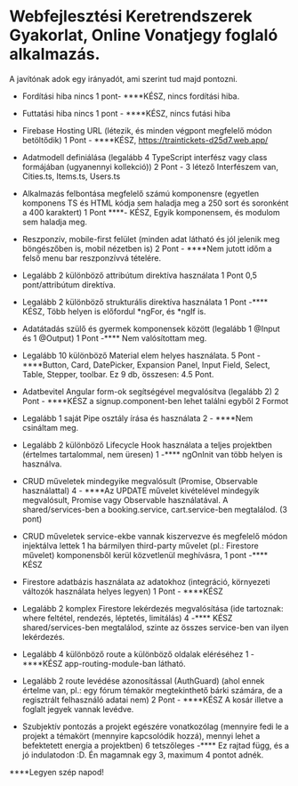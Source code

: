 # Webfejlesztési Keretrendszerek Gyakorlat, Online Vonatjegy foglaló alkalmazás.
A javítónak adok egy irányadót, ami szerint tud majd pontozni.

- Fordítási hiba nincs	1	pont- ****KÉSZ, nincs fordítási hiba.

- Futtatási hiba nincs	1 pont	- ****KÉSZ, nincs futási hiba

- Firebase Hosting URL (létezik, és minden végpont megfelelő módon betöltődik)	1 Pont	- ****KÉSZ, https://traintickets-d25d7.web.app/

- Adatmodell definiálása (legalább 4 TypeScript interfész vagy class formájában (ugyanennyi kollekció))	2 Pont	- 3 létező Interfészem van, Cities.ts, Items.ts, Users.ts

- Alkalmazás felbontása megfelelő számú komponensre (egyetlen komponens TS és HTML kódja sem haladja meg a 250 sort és soronként a 400 karaktert)	1 Pont	****- KÉSZ, Egyik komponensem, és modulom sem haladja meg.

- Reszponzív, mobile-first felület (minden adat látható és jól jelenik meg böngészőben is, mobil nézetben is)	2 Pont	-  ****Nem jutott időm a felső menu bar reszponzívvá tételére.

- Legalább 2 különböző attribútum direktíva használata	1 Pont	0,5 pont/attribútum direktíva.

- Legalább 2 különböző strukturális direktíva használata	1 Pont	-**** KÉSZ, Több helyen is előfordul *ngFor, és *ngIf is.

- Adatátadás szülő és gyermek komponensek között (legalább 1 @Input és 1 @Output)	1 Pont	-**** Nem valósítottam meg.

- Legalább 10 különböző Material elem helyes használata.	5	Pont - ****Button, Card, DatePicker, Expansion Panel, Input Field, Select, Table, Stepper, toolbar. Ez 9 db, összesen: 4.5 Pont.

- Adatbevitel Angular form-ok segítségével megvalósítva (legalább 2)	2 Pont - ****KÉSZ a signup.component-ben lehet találni egyből 2 Formot

- Legalább 1 saját Pipe osztály írása és használata	2	- ****Nem csináltam meg.

- Legalább 2 különböző Lifecycle Hook használata a teljes projektben (értelmes tartalommal, nem üresen)	1	-**** ngOnInit van több helyen is használva.

- CRUD műveletek mindegyike megvalósult (Promise, Observable használattal)	4	- ****Az UPDATE művelet kivételével mindegyik megvalósult, Promise vagy Observable használatával. A shared/services-ben a booking.service, cart.service-ben megtalálod. (3 pont)

- CRUD műveletek service-ekbe vannak kiszervezve és megfelelő módon injektálva lettek	1	ha bármilyen third-party művelet (pl.: Firestore művelet) komponensből kerül közvetlenül meghívásra, 1 pont -**** KÉSZ

- Firestore adatbázis használata az adatokhoz (integráció, környezeti változók használata helyes legyen)	1	Pont - ****KÉSZ

- Legalább 2 komplex Firestore lekérdezés megvalósítása (ide tartoznak: where feltétel, rendezés, léptetés, limitálás)	4 -**** KÉSZ shared/services-ben megtalálod, szinte az összes service-ben van ilyen lekérdezés.

- Legalább 4 különböző route a különböző oldalak eléréséhez	1 - ****KÉSZ app-routing-module-ban látható.

- Legalább 2 route levédése azonosítással (AuthGuard) (ahol ennek értelme van, pl.: egy fórum témakör megtekinthető bárki számára, de a regisztrált felhasználó adatai nem)	2 Pont - ****KÉSZ A kosár illetve a foglalt jegyek vannak levédve.

- Szubjektív pontozás a projekt egészére vonatkozólag (mennyire fedi le a projekt a témakört (mennyire kapcsolódik hozzá), mennyi lehet a befektetett energia a projektben)	6	tetszőleges -**** Ez rajtad függ, és a jó indulatodon :D. Én magamnak egy 3, maximum 4 pontot adnék.

****Legyen szép napod!



